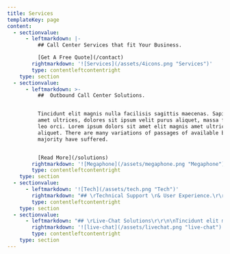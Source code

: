 ```yaml
---
title: Services
templateKey: page
content:
  - sectionvalue:
      - leftmarkdown: |-
          ## Call Center Services that fit Your Business.

          [Get A Free Quote](/contact)
        rightmarkdown: '![Services](/assets/4icons.png "Services")'
        type: contentleftcontentright
    type: section
  - sectionvalue:
      - leftmarkdown: >-
          ##  Outbound Call Center Solutions.


          Tincidunt elit magnis nulla facilisis sagittis maecenas. Sapien nunc
          amet ultrices, dolores sit ipsum velit purus aliquet, massa fringilla
          leo orci. Lorem ipsum dolors sit amet elit magnis amet ultrices purus
          aliquet. There are many variations of passages of available but the
          majority have suffered.


          [Read More](/solutions)
        rightmarkdown: '![Megaphone](/assets/megaphone.png "Megaphone")'
        type: contentleftcontentright
    type: section
  - sectionvalue:
      - leftmarkdown: '![Tech](/assets/tech.png "Tech")'
        rightmarkdown: "## \rTechnical Support \r& User Experience.\r\r\n\nTincidunt elit magnis nulla facilisis sagittis maecenas. Sapien nunc amet ultrices, dolores sit ipsum velit purus aliquet, massa fringilla leo orci. Lorem ipsum dolors sit amet elit magnis amet ultrices purus aliquet. There are many variations of passages of available but the majority have suffered.\n\n[Read More](/technical)"
        type: contentleftcontentright
    type: section
  - sectionvalue:
      - leftmarkdown: "## \rLive-Chat Solutions\r\r\n\nTincidunt elit magnis nulla facilisis sagittis maecenas. Sapien nunc amet ultrices, dolores sit ipsum velit purus aliquet, massa fringilla leo orci. Lorem ipsum dolors sit amet elit magnis amet ultrices purus aliquet. There are many variations of passages of available but the majority have suffered.\n\n[Read More](/live-chat)"
        rightmarkdown: '![live-chat](/assets/livechat.png "live-chat")'
        type: contentleftcontentright
    type: section
---
```


